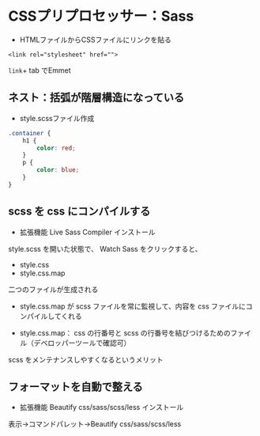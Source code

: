 # CSSプリプロセッサー：Sass

* HTMLファイルからCSSファイルにリンクを貼る

`<link rel="stylesheet" href="">`

`link`+ tab でEmmet

## ネスト：括弧が階層構造になっている

* style.scssファイル作成

```CSS:style.scss
.container {
    h1 {
        color: red;
    }
    p {
        color: blue;
    }
}
```

## scss を css にコンパイルする

* 拡張機能 Live Sass Compiler インストール

style.scss を開いた状態で、 Watch Sass をクリックすると、

* style.css
* style.css.map

二つのファイルが生成される

* style.css.map が scss ファイルを常に監視して、内容を css ファイルにコンパイルしてくれる

* style.css.map： css の行番号と scss の行番号を結びつけるためのファイル（デベロッパーツールで確認可）

scss をメンテナンスしやすくなるというメリット



## フォーマットを自動で整える

* 拡張機能 Beautify css/sass/scss/less インストール

表示→コマンドパレット→Beautify css/sass/scss/less

